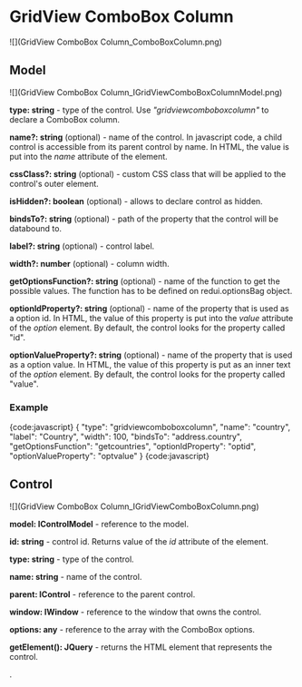 # GridView ComboBox Column

![](GridView ComboBox Column_ComboBoxColumn.png)

## Model

![](GridView ComboBox Column_IGridViewComboBoxColumnModel.png)

**type: string** - type of the control. Use _"gridviewcomboboxcolumn"_ to declare a ComboBox column.

**name?: string** (optional) - name of the control. In javascript code, a child control is accessible from its parent control by name. In HTML, the value is put into the _name_ attribute of the element.

**cssClass?: string** (optional) - custom CSS class that will be applied to the control's outer element.

**isHidden?: boolean** (optional) - allows to declare control as hidden.

**bindsTo?: string** (optional) - path of the property that the control will be databound to.

**label?: string** (optional) - control label.

**width?: number** (optional) - column width.

**getOptionsFunction?: string** (optional) - name of the function to get the possible values. The function has to be defined on redui.optionsBag object.

**optionIdProperty?: string** (optional) - name of the property that is used as a option id. In HTML, the value of this property is put into the _value_ attribute of the _option_ element. By default, the control looks for the property called "id".

**optionValueProperty?: string** (optional) - name of the property that is used as a option value. In HTML, the value of this property is put as an inner text of the _option_ element. By default, the control looks for the property called "value".

### Example

{code:javascript}
{
	"type": "gridviewcomboboxcolumn",
	"name": "country",
	"label": "Country",
	"width": 100,
	"bindsTo": "address.country",
	"getOptionsFunction": "getcountries",
	"optionIdProperty": "optid",
	"optionValueProperty": "optvalue"
}
{code:javascript}

## Control

![](GridView ComboBox Column_IGridViewComboBoxColumn.png)

**model: IControlModel** - reference to the model.

**id: string** - control id. Returns value of the _id_ attribute of the element.

**type: string** - type of the control.

**name: string** - name of the control.

**parent: IControl** - reference to the parent control.

**window: IWindow** - reference to the window that owns the control.

**options: any[]()** - reference to the array with the ComboBox options.

**getElement(): JQuery** - returns the HTML element that represents the control.


.